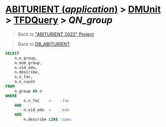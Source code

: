 # [ABITURIENT (*application*)](../../app_abiturient_2022.md) > [DMUnit](../DMUnit.md) > [TFDQuery](TDFQuery.md) > *QN_group*

> Back to ["ABITURIENT 2022" Project](/README.md)

> Back to [DB_ABITURIENT](../../../db/db_abiturient_2022.md)

```sql
SELECT
    n.n_group,
    n.nom_group,
    n.vid_edu,
    n.describe,
    n.n_fac,
    n.n_count
FROM
    n_group AS n
WHERE
        n.n_fac    =    :fac
    AND
        n.vid_edu  =    :edu
    AND
        n.describe LIKE :spec
```